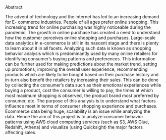 Abstract

The advent of technology and the internet has led to an increasing demand for E- commerce industries. People of all ages prefer online shopping. This increasing trend for online purchasing was highly noticeable during the pandemic. The growth in online purchase has created a need to understand how the customer perceives online shopping and purchases. Large-scale data analytics in e-commerce is still in its nascent stage and there is plenty to learn about it in all facets. Analyzing such data is known as shopping behavior analysis which is predominantly used by many online retailers for identifying consumer’s buying patterns and preferences. This information can be further used for making predictions about the market trend, setting up promotions, improving the overall user experience, recommending products which are likely to be bought based on their purchase history and in-turn also benefit the retailers by increasing their sales. This can be done by collecting the consumer’s data such as their emotional experiences while buying a product, cost the consumer is willing to pay, the times at which most maximum shopping is observed, the product brand most preferred by consumer, etc. The purpose of this analysis is to understand what factors influence most in terms of consumer shopping experience and purchases. Ecommerce data being huge, scalability is an issue while analyzing the data. Hence the aim of this project is to analyze consumer behavior patterns using AWS cloud computing services (such as S3, AWS Glue, Redshift, Athena) and visualize (using Quicksight) the major factors affecting sales.

